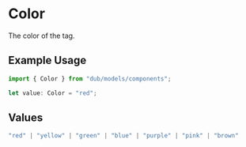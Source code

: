 # Color

The color of the tag.

## Example Usage

```typescript
import { Color } from "dub/models/components";

let value: Color = "red";
```

## Values

```typescript
"red" | "yellow" | "green" | "blue" | "purple" | "pink" | "brown"
```
